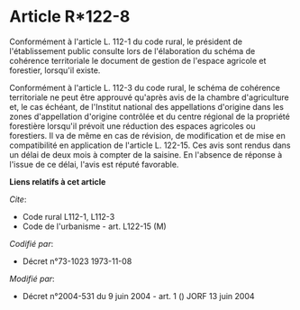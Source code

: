 # Article R*122-8

Conformément à l'article L. 112-1 du code rural, le président de l'établissement public consulte lors de l'élaboration du
schéma de cohérence territoriale le document de gestion de l'espace agricole et forestier, lorsqu'il existe.

Conformément à l'article L. 112-3 du code rural, le schéma de cohérence territoriale ne peut être approuvé qu'après avis de
la chambre d'agriculture et, le cas échéant, de l'Institut national des appellations d'origine dans les zones d'appellation
d'origine contrôlée et du centre régional de la propriété forestière lorsqu'il prévoit une réduction des espaces agricoles ou
forestiers. Il va de même en cas de révision, de modification et de mise en compatibilité en application de l'article L.
122-15. Ces avis sont rendus dans un délai de deux mois à compter de la saisine. En l'absence de réponse à l'issue de ce
délai, l'avis est réputé favorable.

**Liens relatifs à cet article**

_Cite_:

  - Code rural L112-1, L112-3
  - Code de l'urbanisme - art. L122-15 (M)

_Codifié par_:

  - Décret n°73-1023 1973-11-08

_Modifié par_:

  - Décret n°2004-531 du 9 juin 2004 - art. 1 () JORF 13 juin 2004
